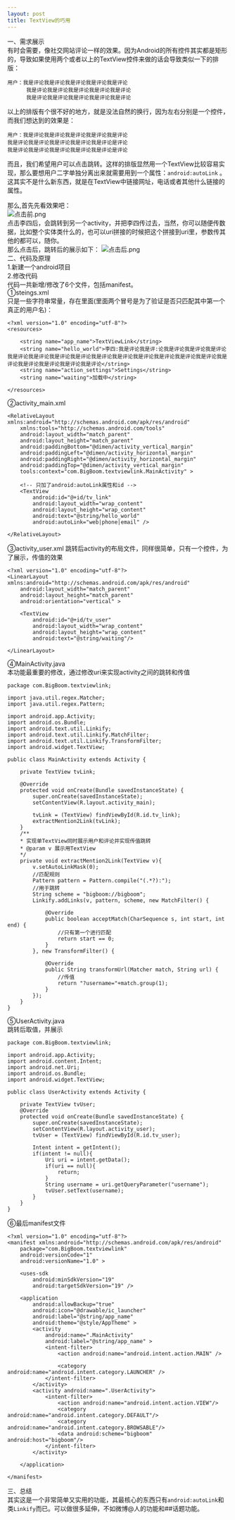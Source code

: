 ```yaml
---
layout: post
title: TextView的巧用
---
```

一、需求展示  
有时会需要，像社交网站评论一样的效果。因为Android的所有控件其实都是矩形的，导致如果使用两个或者以上的TextView控件来做的话会导致类似一下的排版：  

	用户：我是评论我是评论我是评论我是评论我是评论  
		  我是评论我是评论我是评论我是评论我是评论
		  我是评论我是评论我是评论我是评论我是评论
   
以上的排版有个很不好的地方，就是没法自然的换行，因为左右分别是一个控件，而我们想达到的效果是：  

	用户：我是评论我是评论我是评论我是评论我是评论  
	我是评论我是评论我是评论我是评论我是评论是评论
	我是评论我是评论我是评论我是评论我是评论是评论

而且，我们希望用户可以点击跳转。这样的排版显然用一个TextView比较容易实现，那么要想用户二字单独分离出来就需要用到一个属性：`android:autoLink` 。这其实不是什么新东西，就是在TextView中链接网址，电话或者其他什么链接的属性。

那么,首先先看效果吧：  
![点击前.png](http://upload-images.jianshu.io/upload_images/3792480-dbaf7b32ea23b1d3.png?imageMogr2/auto-orient/strip%7CimageView2/2/w/1240)  
点击李四后，会跳转到另一个activity，并把李四传过去，当然，你可以随便传数据，比如整个实体类什么的，也可以uri拼接的时候把这个拼接到uri里，参数传其他的都可以，随你。  
那么点击后，跳转后的展示如下：
![点击后.png](http://upload-images.jianshu.io/upload_images/3792480-85e85d2fac455fb4.png?imageMogr2/auto-orient/strip%7CimageView2/2/w/1240)  
二、代码及原理  
1.新建一个android项目  
2.修改代码  
代码一共新增/修改了6个文件，包括manifest。  
①steings.xml  
只是一些字符串常量，存在里面(里面两个冒号是为了验证是否只匹配其中第一个真正的用户名)：  

	<?xml version="1.0" encoding="utf-8"?>
	<resources>

		<string name="app_name">TextViewLink</string>
		<string name="hello_world">李四:我是评论我是评:论我是评论我是评论我是评论我是评论我是评论我是评论我是评论我是评论我是评论我是评论我是评论我是评论我是评论我是评论我是评论我是评论我是评论我是评论</string>
		<string name="action_settings">Settings</string>
		<string name="waiting">加载中</string>
	
	</resources>

②activity_main.xml

	<RelativeLayout xmlns:android="http://schemas.android.com/apk/res/android"
		xmlns:tools="http://schemas.android.com/tools"
		android:layout_width="match_parent"
		android:layout_height="match_parent"
		android:paddingBottom="@dimen/activity_vertical_margin"
		android:paddingLeft="@dimen/activity_horizontal_margin"
		android:paddingRight="@dimen/activity_horizontal_margin"
		android:paddingTop="@dimen/activity_vertical_margin"
		tools:context="com.BigBoom.textviewlink.MainActivity" >

		<!-- 只加了android:autoLink属性和id -->
		<TextView
			android:id="@+id/tv_link"
			android:layout_width="wrap_content"
			android:layout_height="wrap_content"
			android:text="@string/hello_world"
			android:autoLink="web|phone|email" />

	</RelativeLayout>

③activity_user.xml 跳转后activity的布局文件，同样很简单，只有一个控件，为了展示，传值的效果  

	<?xml version="1.0" encoding="utf-8"?>
	<LinearLayout xmlns:android="http://schemas.android.com/apk/res/android"
		android:layout_width="match_parent"
		android:layout_height="match_parent"
		android:orientation="vertical" >
    
		<TextView 
			android:id="@+id/tv_user"
			android:layout_width="wrap_content"
			android:layout_height="wrap_content"
			android:text="@string/waiting"/>

	</LinearLayout>

④MainActivity.java  
本功能最重要的修改，通过修改uri来实现activity之间的跳转和传值  

	package com.BigBoom.textviewlink;

	import java.util.regex.Matcher;
	import java.util.regex.Pattern;

	import android.app.Activity;
	import android.os.Bundle;
	import android.text.util.Linkify;
	import android.text.util.Linkify.MatchFilter;
	import android.text.util.Linkify.TransformFilter;
	import android.widget.TextView;

	public class MainActivity extends Activity {

		private TextView tvLink;
	
		@Override
		protected void onCreate(Bundle savedInstanceState) {
			super.onCreate(savedInstanceState);
			setContentView(R.layout.activity_main);
		
			tvLink = (TextView) findViewById(R.id.tv_link);
			extractMention2Link(tvLink);
		}
		/**
		* 实现单TextView同时展示用户和评论并实现传值跳转
		* @param v 展示用TextView
		*/
		private void extractMention2Link(TextView v){
			v.setAutoLinkMask(0);
			//匹配规则
			Pattern pattern = Pattern.compile("(.*?):");
			//用于跳转
			String scheme = "bigboom://bigboom";
			Linkify.addLinks(v, pattern, scheme, new MatchFilter() {
			
				@Override
				public boolean acceptMatch(CharSequence s, int start, int end) {
					//只有第一个进行匹配
					return start == 0;
				}
			}, new TransformFilter() {
			
				@Override
				public String transformUrl(Matcher match, String url) {
					//传值
					return "?username="+match.group(1);
				}
			});
		}
	}

⑤UserActivity.java  
跳转后取值，并展示  

	package com.BigBoom.textviewlink;

	import android.app.Activity;
	import android.content.Intent;
	import android.net.Uri;
	import android.os.Bundle;
	import android.widget.TextView;

	public class UserActivity extends Activity {

		private TextView tvUser;
		@Override
		protected void onCreate(Bundle savedInstanceState) {
			super.onCreate(savedInstanceState);
			setContentView(R.layout.activity_user);
			tvUser = (TextView) findViewById(R.id.tv_user);
		
			Intent intent = getIntent();
			if(intent != null){
				Uri uri = intent.getData();
				if(uri == null){
					return;
				}
				String username = uri.getQueryParameter("username");
				tvUser.setText(username);
			}
		}
	}

⑥最后manifest文件  

	<?xml version="1.0" encoding="utf-8"?>
	<manifest xmlns:android="http://schemas.android.com/apk/res/android"
		package="com.BigBoom.textviewlink"
		android:versionCode="1"
		android:versionName="1.0" >

		<uses-sdk
			android:minSdkVersion="19"
			android:targetSdkVersion="19" />

		<application
			android:allowBackup="true"
			android:icon="@drawable/ic_launcher"
			android:label="@string/app_name"
			android:theme="@style/AppTheme" >
			<activity
				android:name=".MainActivity"
				android:label="@string/app_name" >
				<intent-filter>
					<action android:name="android.intent.action.MAIN" />

					<category android:name="android.intent.category.LAUNCHER" />
				</intent-filter>
			</activity>
			<activity android:name=".UserActivity">
				<intent-filter>
					<action android:name="android.intent.action.VIEW"/>
					<category android:name="android.intent.category.DEFAULT"/>
					<category android:name="android.intent.category.BROWSABLE"/>
					<data android:scheme="bigboom" android:host="bigboom"/>
				</intent-filter>
			</activity>
        
		</application>

	</manifest>

三、总结  
其实这是一个非常简单又实用的功能，其最核心的东西只有`android:autoLink`和类`Linkify`而已。可以做很多延伸，不如微博@人的功能和##话题功能。